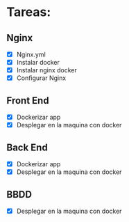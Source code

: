# Tareas:

## Nginx

- [x] Nginx.yml
- [x] Instalar docker
- [x] Instalar nginx docker
- [x] Configurar Nginx

## Front End

- [x] Dockerizar app
- [x] Desplegar en la maquina con docker 

## Back End

- [x] Dockerizar app
- [x] Desplegar en la maquina con docker

## BBDD

- [x] Desplegar en la maquina con docker
